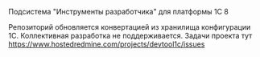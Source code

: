 Подсистема "Инструменты разработчика" для платформы 1С 8

Репозиторий обновляется конвертацией из хранилища конфигурации 1С. Коллективная разработка не поддерживается. Задачи проекта тут https://www.hostedredmine.com/projects/devtool1c/issues
